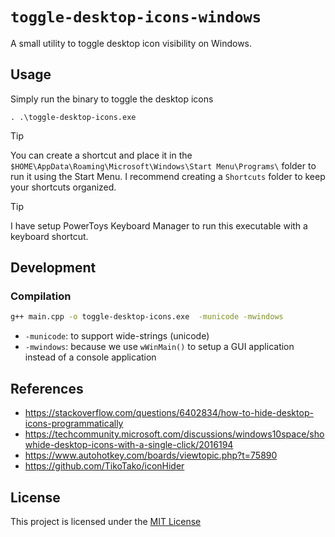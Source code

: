 # `toggle-desktop-icons-windows`

A small utility to toggle desktop icon visibility on Windows.

## Usage

Simply run the binary to toggle the desktop icons

```
. .\toggle-desktop-icons.exe
```

> [!TIP]
>
> You can create a shortcut and place it in the `$HOME\AppData\Roaming\Microsoft\Windows\Start Menu\Programs\` folder to run it using the Start Menu. I recommend creating a `Shortcuts` folder to keep your shortcuts organized.

> [!TIP]
>
> I have setup PowerToys Keyboard Manager to run this executable with a keyboard shortcut.

## Development

### Compilation

```sh
g++ main.cpp -o toggle-desktop-icons.exe  -municode -mwindows
```

- `-municode`: to support wide-strings (unicode)
- `-mwindows`: because we use `wWinMain()` to setup a GUI application instead of a console application

## References

- https://stackoverflow.com/questions/6402834/how-to-hide-desktop-icons-programmatically
- https://techcommunity.microsoft.com/discussions/windows10space/showhide-desktop-icons-with-a-single-click/2016194
- https://www.autohotkey.com/boards/viewtopic.php?t=75890
- https://github.com/TikoTako/iconHider

## License

This project is licensed under the [MIT License](./LICENSE)

